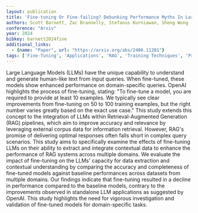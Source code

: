 ```yaml
---
layout: publication
title: 'Fine-tuning Or Fine-failing? Debunking Performance Myths In Large Language Models'
authors: Scott Barnett, Zac Brannelly, Stefanus Kurniawan, Sheng Wong
conference: "Arxiv"
year: 2024
bibkey: barnett2024fine
additional_links:
  - {name: "Paper", url: "https://arxiv.org/abs/2406.11201"}
tags: ['Fine-Tuning', 'Applications', 'RAG', 'Training Techniques', 'Pretraining Methods']
---
```

Large Language Models (LLMs) have the unique capability to understand and
generate human-like text from input queries. When fine-tuned, these models show
enhanced performance on domain-specific queries. OpenAI highlights the process
of fine-tuning, stating: "To fine-tune a model, you are required to provide at
least 10 examples. We typically see clear improvements from fine-tuning on 50
to 100 training examples, but the right number varies greatly based on the
exact use case." This study extends this concept to the integration of LLMs
within Retrieval-Augmented Generation (RAG) pipelines, which aim to improve
accuracy and relevance by leveraging external corpus data for information
retrieval. However, RAG's promise of delivering optimal responses often falls
short in complex query scenarios. This study aims to specifically examine the
effects of fine-tuning LLMs on their ability to extract and integrate
contextual data to enhance the performance of RAG systems across multiple
domains. We evaluate the impact of fine-tuning on the LLMs' capacity for data
extraction and contextual understanding by comparing the accuracy and
completeness of fine-tuned models against baseline performances across datasets
from multiple domains. Our findings indicate that fine-tuning resulted in a
decline in performance compared to the baseline models, contrary to the
improvements observed in standalone LLM applications as suggested by OpenAI.
This study highlights the need for vigorous investigation and validation of
fine-tuned models for domain-specific tasks.
